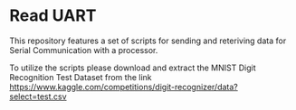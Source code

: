 # Read UART
This repository features a set of scripts for sending and reteriving data for Serial Communication with a processor.

To utilize the scripts please download and extract the MNIST Digit Recognition Test Dataset from the link <https://www.kaggle.com/competitions/digit-recognizer/data?select=test.csv>